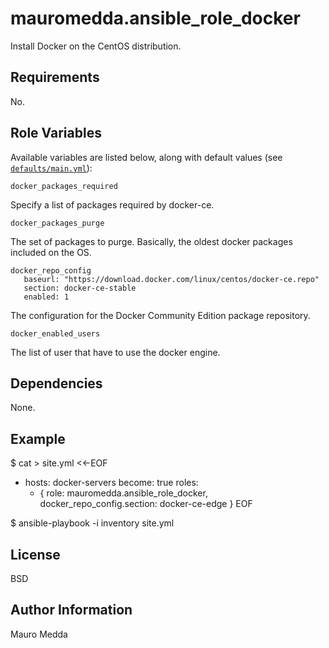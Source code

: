 mauromedda.ansible_role_docker
==============================

Install Docker on the CentOS distribution.

## Requirements

No.

## Role Variables

Available variables are listed below, along with default values (see [`defaults/main.yml`](defaults/main.yml)):

    docker_packages_required
Specify a list of packages required by docker-ce.

    docker_packages_purge

The set of packages to purge. Basically, the oldest docker packages included on the OS.

    docker_repo_config
       baseurl: "https://download.docker.com/linux/centos/docker-ce.repo"
       section: docker-ce-stable
       enabled: 1

The configuration for the Docker Community Edition package repository.

    docker_enabled_users

The list of user that have to use the docker engine.

## Dependencies

None.

## Example

$ cat > site.yml <<-EOF

- hosts: docker-servers
  become: true
  roles:
    - { role: mauromedda.ansible_role_docker, docker_repo_config.section: docker-ce-edge }
EOF

$ ansible-playbook -i inventory site.yml

## License

BSD

## Author Information

Mauro Medda
